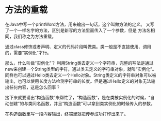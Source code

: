 # 方法的重载
在Java中写一个printWord方法，用来输出一句话，这个叫做方法的定义。
又写了一个一样名字的方法，区别是新写的方法里面传入了一个参数，但是
方法名相同，我们称之为方法重载。

通过class修饰或者声明、定义的代码片段叫做类。类一般是不直接使用、调用的，需要“实例化”才行。

那么，什么叫做“实例化”？
利用String类去定义一个字符串，完整的写法是通过new来创建一个String类型的字符，通过类去定义的字符串对象，就叫“实例化”。
同样也可以通过Hello类去定义一个Hello对象。String类定义的字符串对象可以被输出，也可以使用长度方法检测字符串的长度。但是通过Hello定义的对象无法输出任何内容，这是怎么回事？

接下来就要请出“构造函数”来帮忙了，“构造函数”，是在类被实例化的时候，“自动创建”的与类同名函数，并且“构造函数”可以拿到类实例化的时候传入的参数。

在构造函数里写一段内容输出，终端里就把传参成功打印出来了。